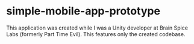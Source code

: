 # simple-mobile-app-prototype
This application was created while I was a Unity developer at Brain Spice Labs (formerly Part Time Evil). This features only the created codebase.
